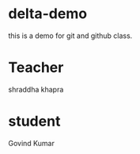 # delta-demo
this is a demo for git and github class.

# Teacher
shraddha khapra

# student
Govind Kumar
